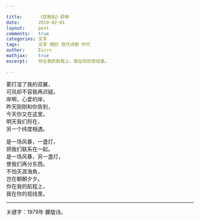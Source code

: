 ```yaml
---

title:		《双桅船》舒婷
date:		2019-02-01
layout:		post
comments:	true
categories: 文学
tags:		文学 摘抄 现代诗歌 时代
author:		Esirn
mathjax:	true
excerpt: 	你在我的航程上，我在你的视线里。

---
```


雾打湿了我的双翼，  
可风却不容我再迟疑。  
岸啊，心爱的岸，  
昨天刚刚和你告别，  
今天你又在这里。  
明天我们将在，  
另一个纬度相遇。

是一场风暴，一盏灯，  
把我们联系在一起。  
是一场风暴，另一盏灯，  
使我们再分东西。  
不怕天涯海角，  
岂在朝朝夕夕。  
你在我的航程上，  
我在你的视线里。

---

关键字：1979年  朦胧诗。
